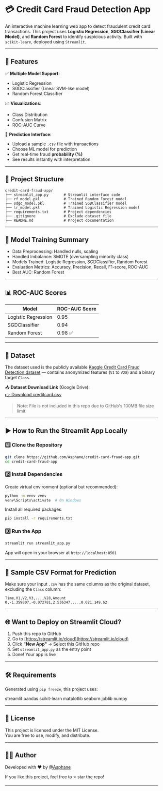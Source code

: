 # 💳 Credit Card Fraud Detection App

An interactive machine learning web app to detect fraudulent credit card transactions. This project uses **Logistic Regression**, **SGDClassifier (Linear Model)**, and **Random Forest** to identify suspicious activity. Built with `scikit-learn`, deployed using `Streamlit`.

---

## 🚀 Features

✅ **Multiple Model Support**:  
- Logistic Regression  
- SGDClassifier (Linear SVM-like model)  
- Random Forest Classifier  

📈 **Visualizations**:  
- Class Distribution  
- Confusion Matrix  
- ROC-AUC Curve

🧪 **Prediction Interface**:  
- Upload a sample `.csv` file with transactions  
- Choose ML model for prediction  
- Get real-time fraud **probability (%)**  
- See results instantly with interpretation

---

## 📁 Project Structure

```
credit-card-fraud-app/
├── streamlit_app.py       # Streamlit interface code
├── rf_model.pkl           # Trained Random Forest model
├── sdgc_model.pkl         # Trained SGDClassifier model
├── lr_model.pkl           # Trained Logistic Regression model
├── requirements.txt       # Project dependencies
├── .gitignore             # Exclude dataset file
├── README.md              # Project documentation
```

---

## 🧠 Model Training Summary

- Data Preprocessing: Handled nulls, scaling
- Handled Imbalance: SMOTE (oversampling minority class)
- Models Trained: Logistic Regression, SGDClassifier, Random Forest
- Evaluation Metrics: Accuracy, Precision, Recall, F1-score, ROC-AUC
- Best AUC: Random Forest

---

## 📊 ROC-AUC Scores

| Model                | ROC-AUC Score |
|---------------------|---------------|
| Logistic Regression | 0.95          |
| SGDClassifier       | 0.94          |
| Random Forest       | 0.98 ✅        |

---

## 📂 Dataset

The dataset used is the publicly available [Kaggle Credit Card Fraud Detection dataset](https://www.kaggle.com/mlg-ulb/creditcardfraud) — contains anonymized features (`V1` to `V28`) and a binary target `Class`.

📥 **Dataset Download Link** (Google Drive):  
[👉 Download creditcard.csv](https://drive.google.com/file/d/11w-g1eStJxtxGCC5iy7op0K9vE_A8hUV/view?usp=sharing)

> Note: File is not included in this repo due to GitHub's 100MB file size limit.

---

## ▶️ How to Run the Streamlit App Locally

### 1️⃣ Clone the Repository

```bash
git clone https://github.com/Asphane/credit-card-fraud-app.git
cd credit-card-fraud-app
```

### 2️⃣ Install Dependencies

Create virtual environment (optional but recommended):

```bash
python -m venv venv
venv\Scripts\activate  # On Windows
```

Install all required packages:

```bash
pip install -r requirements.txt
```

### 3️⃣ Run the App

```bash
streamlit run streamlit_app.py
```

App will open in your browser at `http://localhost:8501`

---

## 🧪 Sample CSV Format for Prediction

Make sure your input `.csv` has the same columns as the original dataset, excluding the `Class` column:

```csv
Time,V1,V2,V3,...,V28,Amount
0,-1.359807,-0.072781,2.536347,...,0.021,149.62
```

---

## 🌐 Want to Deploy on Streamlit Cloud?

1. Push this repo to GitHub  
2. Go to [https://streamlit.io/cloud](https://streamlit.io/cloud)  
3. Click **"New App"** → Select this GitHub repo  
4. Set `streamlit_app.py` as the entry point  
5. Done! Your app is live

---

## 🛠 Requirements

Generated using `pip freeze`, this project uses:

streamlit
pandas
scikit-learn
matplotlib
seaborn
joblib
numpy


---

## 📄 License

This project is licensed under the MIT License.  
You are free to use, modify, and distribute.

---

## 👩‍💻 Author

Developed with ❤️ by [@Asphane](https://github.com/Asphane)

If you like this project, feel free to ⭐ star the repo!

---
